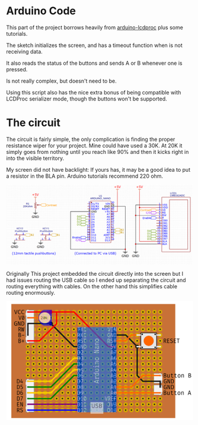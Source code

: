 # Arduino Code

This part of the project borrows heavily from [arduino-lcdproc](https://github.com/TimeTravel-0/arduino-lcdproc) plus some tutorials.

The sketch initializes the screen, and has a timeout function when is not receiving data.

It also reads the status of the buttons and sends A or B whenever one is pressed.

Is not really complex, but doesn't need to be.

Using this script also has the nice extra bonus of being compatible with LCDProc serializer mode, though the buttons won't be supported.

# The circuit

The circuit is fairly simple, the only complication is finding the proper resistance wiper for your project. Mine could have used a 30K. At 20K it simply goes from nothing until you reach like 90% and then it kicks right in into the visible territory. 

My screen did not have backlight: If yours has, it may be a good idea to put a resistor in the BLA pin. Arduino tutorials recommend 220 ohm.

![The schematic](./circuit_schematics.png)

Originally This project embedded the circuit directly into the screen but I had issues routing the USB cable so I ended up separating the circuit and routing everything with cables. On the other hand this simplifies cable routing enormously.

![The diagram](./circuit%20diagram.png)


